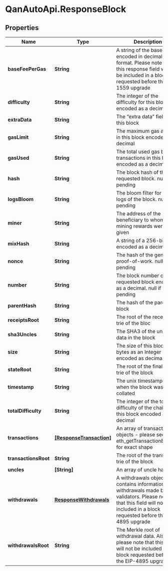 # QanAutoApi.ResponseBlock

## Properties

Name | Type | Description | Notes
------------ | ------------- | ------------- | -------------
**baseFeePerGas** | **String** | A string of the base fee encoded in decimal format. Please note that this response field will not be included in a block requested before the EIP-1559 upgrade | 
**difficulty** | **String** | The integer of the difficulty for this block encoded as a decimal | 
**extraData** | **String** | The “extra data” field of this block | 
**gasLimit** | **String** | The maximum gas allowed in this block encoded as a decimal | 
**gasUsed** | **String** | The total used gas by all transactions in this block encoded as a decimal | 
**hash** | **String** | The block hash of the requested block. null if pending | 
**logsBloom** | **String** | The bloom filter for the logs of the block. null if pending | 
**miner** | **String** | The address of the beneficiary to whom the mining rewards were given | 
**mixHash** | **String** | A string of a 256-bit hash encoded as a decimal | 
**nonce** | **String** | The hash of the generated proof-of-work. null if pending | 
**number** | **String** | The block number of the requested block encoded as a decimal. null if pending | 
**parentHash** | **String** | The hash of the parent block | 
**receiptsRoot** | **String** | The root of the receipts trie of the bloc | 
**sha3Uncles** | **String** | The SHA3 of the uncles data in the block | 
**size** | **String** | The size of this block in bytes as an Integer value encoded as decimal | 
**stateRoot** | **String** | The root of the final state trie of the block | 
**timestamp** | **String** | The unix timestamp for when the block was collated | 
**totalDifficulty** | **String** | The integer of the total difficulty of the chain until this block encoded as a decimal | 
**transactions** | [**[ResponseTransaction]**](ResponseTransaction.md) | An array of transaction objects - please see eth_getTransactionByHash for exact shape | 
**transactionsRoot** | **String** | The root of the transaction trie of the block | 
**uncles** | **[String]** | An array of uncle hashes | 
**withdrawals** | [**ResponseWithdrawals**](ResponseWithdrawals.md) | A withdrawals object contains information about withdrawals made by validators. Please note that this field will not be included in a block requested before the EIP-4895 upgrade | 
**withdrawalsRoot** | **String** | The Merkle root of withdrawal data. Also, please note that this field will not be included in a block requested before the EIP-4895 upgrade | 


